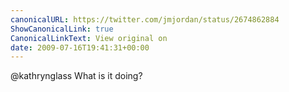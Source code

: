 ```yaml
---
canonicalURL: https://twitter.com/jmjordan/status/2674862884
ShowCanonicalLink: true
CanonicalLinkText: View original on
date: 2009-07-16T19:41:31+00:00
---
```

@kathrynglass What is it doing?